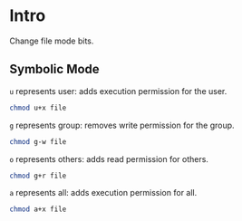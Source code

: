 # Intro

Change file mode bits.

## Symbolic Mode

`u` represents user: adds execution permission for the user.

```bash {copyable}
chmod u+x file
```

`g` represents group: removes write permission for the group.

```bash {copyable}
chmod g-w file
```

`o` represents others: adds read permission for others.

```bash {copyable}
chmod g+r file
```

`a` represents all: adds execution permission for all.

```bash {copyable}
chmod a+x file
```
